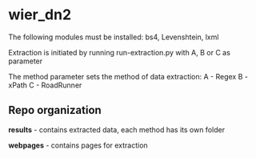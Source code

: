 # wier_dn2

The following modules must be installed: bs4, Levenshtein, lxml

Extraction is initiated by running run-extraction.py with A, B or C as parameter
  
The method parameter sets the method of data extraction:
    A - Regex
    B - xPath
    C - RoadRunner

## Repo organization

__results__ - contains extracted data, each method has its own folder

__webpages__ - contains pages for extraction
